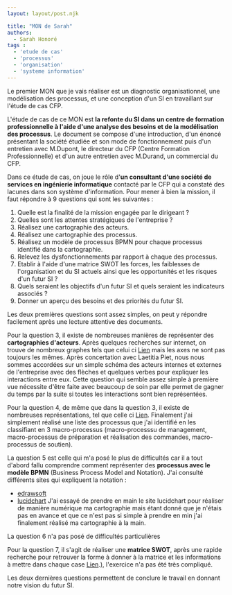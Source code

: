 ```yaml
---
layout: layout/post.njk

title: "MON de Sarah"
authors:
  - Sarah Honoré
tags :
  - 'etude de cas'
  - 'processus'
  - 'organisation'
  - 'systeme information'
---
```

<!-- début résumé -->
Le premier MON que je vais réaliser est un diagnostic organisationnel, une modélisation des processus, et une conception d'un SI  en travaillant sur l'étude de cas CFP.

<!-- fin résumé -->

L'étude de cas de ce MON est **la refonte du SI dans un centre de formation professionnelle à l'aide d'une analyse des besoins et de la modélisation des processus**. 
Le document se compose d'une introduction, d'un énoncé présentant la société étudiée et son mode de fonctionnement puis d'un entretien avec M.Dupont, le directeur du CFP (Centre Formation Professionnelle) et d'un autre entretien avec M.Durand, un commercial du CFP. 

Dans ce étude de cas, on joue le rôle d'**un consultant d'une société de services en ingénierie informatique** contacté par le CFP  qui a constaté des lacunes  dans son système d'information.
Pour mener à bien la mission, il faut répondre à 9 questions qui sont les suivantes : 

1. Quelle est la finalité de la mission engagée par le dirigeant ?
2. Quelles sont les attentes stratégiques de l'entreprise ?
3. Réalisez une cartographie des acteurs.
4. Réalisez une cartographie des processus.
5. Réalisez un modèle de processus BPMN pour chaque processus identifié dans la cartographie.
6. Relevez les dysfonctionnements par rapport à chaque des processus. 
7. Etablir à l'aide d'une matrice SWOT les forces, les faiblesses de l'organisation et du SI actuels ainsi que les opportunités et les risques d'un futur SI ?
8. Quels seraient les objectifs d'un futur SI et quels seraient les indicateurs associés ?
9. Donner un aperçu des besoins et des priorités du futur SI. 

Les deux premières questions sont assez simples, on peut y répondre facilement après une lecture attentive des documents. 

Pour la question 3, il existe de nombreuses manières de représenter des **cartographies d'acteurs**. 
Après quelques recherches sur internet, on trouve de nombreux graphes tels que celui ci [Lien](https://www.e-marketing.fr/Thematique/academie-1078/fiche-outils-10154/La-cartographie-des-acteurs-324075.htm) mais les axes ne sont pas toujours les mêmes. Après concertation avec Laetitia Piet, nous nous sommes accordées sur un simple schéma des acteurs internes et externes de l'entreprise avec des flèches et quelques verbes pour expliquer les interactions entre eux. 
Cette question qui semble assez simple à première vue nécessite d'être faite avec beaucoup de soin par elle permet de gagner du temps par la suite si toutes les interactions sont bien représentées. 

Pour la question 4, de même que dans la question 3, il existe de nombreuses représentations, tel que celle ci [Lien](http://www.axess-qualite.fr/cartographie-processus.html). Finalement j'ai simplement réalisé une liste des processus que j'ai identifié en les classifiant en 3 macro-processus (macro-processsu de management, macro-processus de préparation et réalisation des commandes, macro-processus de soutien). 

La question 5 est celle qui m'a posé le plus de difficultés car il a tout d'abord fallu comprendre comment représenter des **processus avec le modèle BPMN** (Business Process Model and Notation). J'ai consulté différents sites qui expliquent la notation : 
- [edrawsoft](https://www.edrawsoft.com/fr/how-to-create-bpmn.html#:~:text=Pour%20cr%C3%A9er%20des%20diagrammes%20BPMN%2C%20les%20objets%20BPMN%20sont%20s%C3%A9lectionn%C3%A9s,les%20formes%20comme%20d'habitude.)
- [lucidchart](https://www.lucidchart.com/pages/fr/explication-des-symboles-bpmn)
J'ai essayé de prendre en main le site lucidchart pour réaliser de manière numérique ma cartographie mais étant donné que je n'étais pas en avance et que ce n'est pas si simple à prendre en min j'ai finalement réalisé ma cartographie à la main. 

La question 6 n'a pas posé de difficultés particulières

Pour la question 7, il s'agit de réaliser une **matrice SWOT**, après une rapide recherche pour retrouver la forme à donner à la matrice et les informations à mettre dans chaque case [Lien](https://www.advaloris.ch/nos-services/planification-strategique/prendre-les-bonnes-decisions-grace-a-la-matrice-swot#:~:text=Ce%20sont%20des%20points%20importants,faiblesses%2C%20opportunit%C3%A9s%20et%20menaces).), l'exercice n'a pas été très compliqué. 

Les deux dernières questions permettent de conclure le travail en donnant notre vision du futur SI. 





